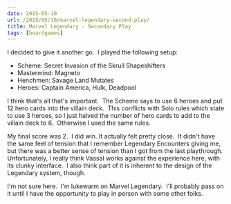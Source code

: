 ```yaml
---
date: 2015-05-10
url: /2015/05/10/marvel-legendary-second-play/
title: Marvel Legendary - Secondary Play
tags: [boardgames]
---
```


I decided to give it another go.  I played the following setup:
<ul>
	<li>Scheme: Secret Invasion of the Skrull Shapeshifters</li>
	<li>Mastermind: Magneto</li>
	<li>Henchmen: Savage Land Mutates</li>
	<li>Heroes: Captain America, Hulk, Deadpool</li>
</ul>
I think that's all that's important.  The Scheme says to use 6 heroes and put 12 hero cards into the villain deck.  This conflicts with Solo rules which state to use 3 heroes, so I just halved the number of hero cards to add to the villain deck to 6.  Otherwise I used the same rules.

My final score was 2.  I did win. It actually felt pretty close.  It didn't have the same feel of tension that I remember Legendary Encounters giving me, but there was a better sense of tension than I got from the last playthrough.  Unfortunately, I really think Vassal works against the experience here, with its clunky interface.  I also think part of it is inherent to the design of the Legendary system, though.

I'm not sure here.  I'm lukewarm on Marvel Legendary.  I'll probably pass on it until I have the opportunity to play in person with some other folks.